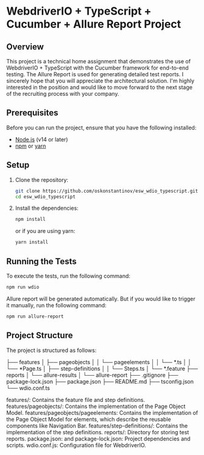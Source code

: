 # WebdriverIO + TypeScript + Cucumber + Allure Report Project

## Overview

This project is a technical home assignment that demonstrates the use of WebdriverIO + TypeScript with the Cucumber framework for end-to-end testing. The Allure Report is used for generating detailed test reports.
I sincerely hope that you will appreciate the architectural solution. I'm highly interested in the position and would like to move forward to the next stage of the recruiting process with your company.

## Prerequisites

Before you can run the project, ensure that you have the following installed:

- [Node.js](https://nodejs.org/) (v14 or later)
- [npm](https://www.npmjs.com/) or [yarn](https://yarnpkg.com/)

## Setup

1. Clone the repository:
    ```sh
    git clone https://github.com/oskonstantinov/esw_wdio_typescript.git
    cd esw_wdio_typescript
    ```

2. Install the dependencies:
    ```sh
    npm install
    ```
    or if you are using yarn:
    ```sh
    yarn install
    ```

## Running the Tests

To execute the tests, run the following command:
```sh
npm run wdio
 ```

Allure report will be generated automatically. But if you would like to trigger it manually, run the following command:

```sh
npm run allure-report
 ```

## Project Structure
The project is structured as follows:

├── features
│   ├── pageobjects
│   │   └── pageelements
│   │       └── *.ts
│   │   └── *Page.ts
│   ├── step-definitions
│   │   └── Steps.ts
│   └── *.feature
├── reports
│   └── allure-results
│   └── allure-report
├── .gitignore
├── package-lock.json
├── package.json
├── README.md
├── tsconfig.json
└── wdio.conf.ts

features/: Contains the feature file and step definitions.
features/pageobjects/: Contains the implementation of the Page Object Model.
features/pageobjects/pageelements: Contains the implementation of the Page Object Model for elements, which describe the reusable components like Navigation Bar.
features/step-definitions/: Contains the implementation of the step definitions.
reports/: Directory for storing test reports.
package.json: and package-lock.json: Project dependencies and scripts.
wdio.conf.js: Configuration file for WebdriverIO.